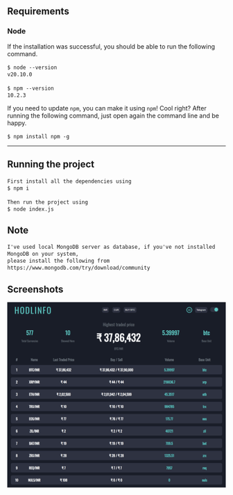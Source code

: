 ## Requirements

### Node

If the installation was successful, you should be able to run the following command.

    $ node --version
    v20.10.0

    $ npm --version
    10.2.3

If you need to update `npm`, you can make it using `npm`! Cool right? After running the following command, just open again the command line and be happy.

    $ npm install npm -g

---



## Running the project

    First install all the dependencies using
    $ npm i

    Then run the project using 
    $ node index.js

## Note

    I've used local MongoDB server as database, if you've not installed MongoDB on your system,
    please install the following from https://www.mongodb.com/try/download/community 

## Screenshots

![ScreenShot](public/ss.png)
